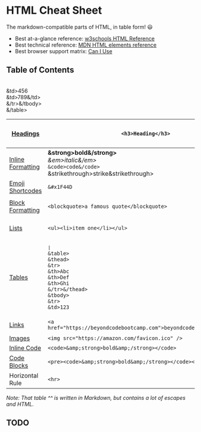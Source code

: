 # HTML Cheat Sheet

The markdown-compatible parts of HTML, in table form! :smiley:

<!-- Best test of skill: [Beyond Code Markdown Challenge](https://gist.github.com/coolaj86/689e2cd8d5ad51f7196b8f23c116f8b1) -->
<!-- Best interactive tutorial: [commonmark.org/help/tutorial](https://commonmark.org/help/tutorial/) -->

- Best at-a-glance reference: [w3schools HTML Reference](https://www.w3schools.com/Tags/ref_byfunc.asp)
- Best technical reference: [MDN HTML elements reference](https://developer.mozilla.org/en-US/docs/Web/HTML/Element)
- Best browser support matrix: [Can I Use](https://caniuse.com/)

## Table of Contents

| [Headings](#headings) | `<h3>Heading</h3>` | <h3>Heading</h3> |
| --------------------- | ----------- | --------- |
| [Inline Formatting](#inline-formatting) | <strong>&amp;strong>bold&amp;/strong></strong><br><em>&amp;em>italic&amp;/em></em><br><code>&amp;code>code&amp;/code></code><br><strikethrough>&amp;strikethrough>strike&amp;strikethrough></strikethrough> |  **bold**<br>_italic_<br>`code`<br>~strike~ |
| [Emoji Shortcodes](#emoji-shortcodes) | `&#x1F44D` | :+1: |
| [Block Formatting](#block-formatting) | `<blockquote>a famous quote</blockquote>` | <blockquote>a famous quote</blockquote> |
| [Lists](#lists) | `<ul><li>item one</li></ul>` | <ul><li>item one</li><ul> |
| [Tables](#tables) | <pre>\| <code>&amp;table><br>&amp;thead><br>&amp;tr><br>&amp;th>Abc</th><br>&amp;th>Def</th><br>&amp;th>Ghi</th><br>&amp;/tr>&amp;/thead><br>&amp;tbody><br>&amp;tr><br>&amp;td>123</td><br>&amp;td>456</td><br>&amp;td>789&amp;/td><br>&amp;/tr>&amp;/tbody><br>&amp;/table></code> | <table><thead><tr><th>Abc</th><th>Def</th><th>Ghi</th></tr></thead><tbody><tr><td>123</td><td>456</td><td>789</td></tr></tbody></table> |
| [Links](#links--images) | `<a href="https://beyondcodebootcamp.com">beyondcodebootcamp.com</a>` | [https://beyondcodebootcamp.com](beyondcodebootcamp.com) |
| [Images](#links--images) | `<img src="https://amazon.com/favicon.ico" />` | ![](https://amazon.com/favicon.ico) |
| [Inline Code](#inline-code) | `<code>&amp;strong>bold&amp;/strong></code>` | <code>&amp;strong>bold&amp;/strong></code> |
| [Code Blocks](#code-blocks) | `<pre><code>&amp;strong>bold&amp;/strong></code></pre>` | <pre><code>&amp;strong>bold&amp;/strong></code></pre> |
| Horizontal Rule | `<hr>` | <hr> |

_Note: That table ^^ is written in Markdown, but contains a lot of escapes and HTML._

## TODO
